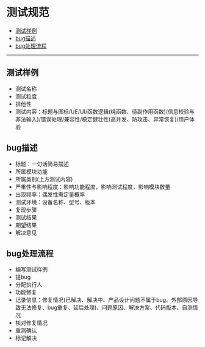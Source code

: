 # 测试规范

* [测试样例](#测试样例)
* [bug描述](#bug描述)
* [bug处理流程](#bug处理流程)

---

## 测试样例

* 测试名称
* 测试粒度
* 排他性
* 测试内容：标题与图标/UE/UI/函数逻辑(纯函数、待副作用函数)(信息校验与非法输入)/错误处理/兼容性/稳定健壮性(高并发、防攻击、异常恢复)/用户体验

## bug描述

* 标题：一句话简易描述
* 所属模块功能
* 所属类别(上方测试内容)
* 严重性与影响程度：影响功能程度，影响测试程度，影响模块数量
* 出现频率：偶发性需定量概率
* 测试环境：设备名称、型号、版本
* 复现步骤
* 测试结果
* 期望结果
* 解决意见

## bug处理流程

* 编写测试样例
* 提bug
* 分配执行人
* 功能修复
* 记录信息：修复情况(已解决、解决中、产品设计问题不属于bug、外部原因导致无法修复、bug重复、延后处理)、问题原因、解决方案、代码版本、自测情况
* 核对修复情况
* 重测确认
* 标记解决